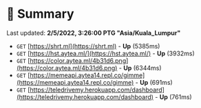 # 📖 Summary
Last updated: **2/5/2022, 3:26:00 PTG "Asia/Kuala_Lumpur"**

- `GET` [https://shrt.ml](https://shrt.ml) - **Up** (5385ms)
- `GET` [https://hst.aytea.ml/](https://hst.aytea.ml/) - **Up** (3932ms)
- `GET` [https://color.aytea.ml/4b31d6.png](https://color.aytea.ml/4b31d6.png) - **Up** (6344ms)
- `GET` [https://memeapi.aytea14.repl.co/gimme](https://memeapi.aytea14.repl.co/gimme) - **Up** (691ms)
- `GET` [https://teledrivemy.herokuapp.com/dashboard](https://teledrivemy.herokuapp.com/dashboard) - **Up** (761ms)
